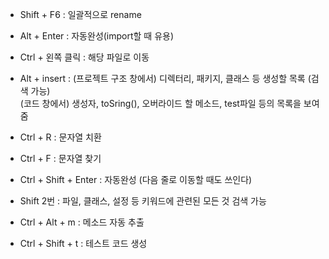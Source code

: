 - Shift + F6 : 일괄적으로 rename

  

- Alt + Enter : 자동완성(import할 때 유용)

 

- Ctrl + 왼쪽 클릭 : 해당 파일로 이동



- Alt + insert : (프로젝트 구조 창에서) 디렉터리, 패키지, 클래스 등 생성할 목록 (검색 가능)  
                 (코드 창에서) 생성자, toSring(), 오버라이드 할 메소드, test파일 등의 목록을 보여줌
                 
         
         
- Ctrl + R : 문자열 치환



- Ctrl + F : 문자열 찾기



- Ctrl + Shift + Enter : 자동완성 (다음 줄로 이동할 때도 쓰인다)



- Shift 2번 : 파일, 클래스, 설정 등 키워드에 관련된 모든 것 검색 가능


- Ctrl + Alt + m : 메소드 자동 추출

- Ctrl + Shift + t : 테스트 코드 생성
